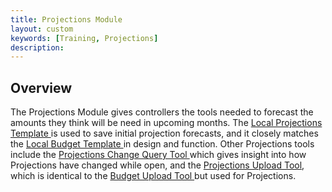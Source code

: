 ```yaml
---
title: Projections Module
layout: custom
keywords: [Training, Projections]
description: 
---
```


## Overview

The Projections Module gives controllers the tools needed to forecast the amounts they think will be need in upcoming months. The [ Local Projections Template ](/bApps/InterjectTraining/Projections/ProjectionTemplate.html) is used to save initial projection forecasts, and it closely matches the [ Local Budget Template ](/bApps/InterjectTraining/Budget/BudgetTemplate.html) in design and function. Other Projections tools include the [ Projections Change Query Tool ](/bApps/InterjectTraining/Projections/ProjectionChangeQuery.html) which gives insight into how Projections have changed while open, and the [ Projections Upload Tool](/bApps/InterjectTraining/Projections/ProjectionUpload.html), which is identical to the [ Budget Upload Tool ](/bApps/InterjectTraining/Budget/BudgetUpload.html) but used for Projections.
